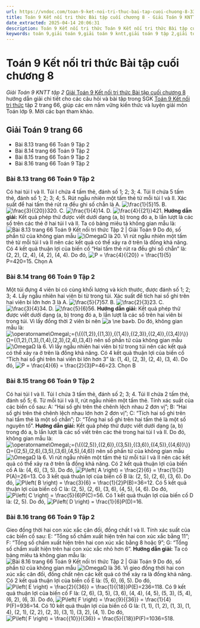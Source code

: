 ```yaml
---
url: https://vndoc.com/toan-9-ket-noi-tri-thuc-bai-tap-cuoi-chuong-8-334500
title: Toán 9 Kết nối tri thức Bài tập cuối chương 8 - Giải Toán 9 KNTT tập 2 - VnDoc.com
date_extracted: 2025-04-14 20:06:31
description: Toán 9 Kết nối tri thức Toán 9 Kết nối tri thức Bài tập cuối chương 8 hướng dẫn giải chi tiết các câu hỏi và bài tập trong SGK Toán 9 Kết nối tri thức tập 2.
keywords: toán 9,giải toán 9,giải toán 9 kntt,giải toán 9 tập 2,giải toán 9 kết nối tri thức,toán 9 kết nối tri thức tập 2,Toán 9 Kết nối tri thức Bài tập cuối chương 8 trang 66,giải Toán 9 Kết nối tri thức Bài tập cuối chương 8,giải toán 9 kntt Bài tập cuối chương 8,toán 9 kết nối tri thức tập 2 trang 66,Bài tập cuối chương 8
---
```


# Toán 9 Kết nối tri thức Bài tập cuối chương 8
 _Giải Toán 9 KNTT tập 2_
[Giải Toán 9 Kết nối tri thức Bài tập cuối chương 8](<https://vndoc.com/toan-9-ket-noi-tri-thuc-bai-tap-cuoi-chuong-8-334500>) hướng dẫn giải chi tiết cho các câu hỏi và bài tập trong SGK [Toán 9 Kết nối tri thức](<https://vndoc.com/toan-9-ket-noi-tri-thuc>) tập 2 trang 66, giúp các em nắm vững kiến thức và luyện giải môn Toán lớp 9. Mời các bạn tham khảo.
## Giải Toán 9 trang 66
  * Bài 8.13 trang 66 Toán 9 Tập 2 
  * Bài 8.14 trang 66 Toán 9 Tập 2
  * Bài 8.15 trang 66 Toán 9 Tập 2
  * Bài 8.16 trang 66 Toán 9 Tập 2

### **Bài 8.13 trang 66 Toán 9 Tập 2**
Có hai túi I và II. Túi I chứa 4 tấm thẻ, đánh số 1; 2; 3; 4. Túi II chứa 5 tấm thẻ, đánh số 1; 2; 3; 4; 5. Rút ngẫu nhiên một tấm thẻ từ mỗi túi I và II. Xác suất để hai tấm thẻ rút ra đều ghi số chẵn là
A. ![\\frac{1}{5}](https://i.vdoc.vn/data/image/blank.png)15.
B. ![\\frac{3}{{20}}](https://i.vdoc.vn/data/image/blank.png)320.
C. ![\\frac{1}{4}](https://i.vdoc.vn/data/image/blank.png)14.
D. ![\\frac{4}{{21}}](https://i.vdoc.vn/data/image/blank.png)421.
**Hướng dẫn giải:**
Kết quả phép thử được viết dưới dạng \(a, b\) trong đó a, b lần lượt là các số trên các thẻ ở hai túi I và II.
Ta có bảng miêu tả không gian mẫu là:
![Bài 8.13 trang 66 Toán 9 Kết nối tri thức Tập 2 | Giải Toán 9](https://i.vdoc.vn/data/image/2025/01/07/bai-8-13-trang-66-toan-lop-9-tap-2.png)
Do đó, số phần tử của không gian mẫu ![\\Omega](https://i.vdoc.vn/data/image/blank.png)Ω là 20.
Vì rút ngẫu nhiên một tấm thẻ từ mỗi túi I và II nên các kết quả có thể xảy ra ở trên là đồng khả năng.
Có 4 kết quả thuận lợi của biến cố “Hai tấm thẻ rút ra đều ghi số chẵn” là: \(2, 2\), \(2, 4\), \(4, 2\), \(4, 4\). Do đó, ![P = \\frac{4}{{20}} = \\frac{1}{5}](https://i.vdoc.vn/data/image/blank.png)P=420=15.
Chọn A
### Bài 8.14 trang 66 Toán 9 Tập 2
Một túi đựng 4 viên bi có cùng khối lượng và kích thước, được đánh số 1; 2; 3; 4. Lấy ngẫu nhiên hai viên bi từ trong túi. Xác suất để tích hai số ghi trên hai viên bi lớn hơn 3 là
A. ![\\frac{5}{7}](https://i.vdoc.vn/data/image/blank.png)57.
B. ![\\frac{2}{3}](https://i.vdoc.vn/data/image/blank.png)23.
C. ![\\frac{3}{4}](https://i.vdoc.vn/data/image/blank.png)34.
D. ![\\frac{5}{6}](https://i.vdoc.vn/data/image/blank.png)56.
**Hướng dẫn giải:**
Kết quả phép thử được viết dưới dạng \(a, b\) trong đó a, b lần lượt là các số trên hai viên bi trong túi. Vì lấy đồng thời 2 viên bi nên ![a \\ne b](https://i.vdoc.vn/data/image/blank.png)a≠b.
Do đó, không gian mẫu là: ![\\operatorname\\Omega\\;={\\{{\(1,2\)},{\(1,3\)},{\(1,4\)},{\(2,3\)},{\(2,4\)},{\(3,4\)}\\}}](https://i.vdoc.vn/data/image/blank.png)Ω=\{\(1,2\),\(1,3\),\(1,4\),\(2,3\),\(2,4\),\(3,4\)\} nên số phần tử của không gian mẫu ![\\Omega](https://i.vdoc.vn/data/image/blank.png)Ω là 6.
Vì lấy ngẫu nhiên hai viên bi từ trong túi nên các kết quả có thể xảy ra ở trên là đồng khả năng.
Có 4 kết quả thuận lợi của biến cố “Tích hai số ghi trên hai viên bi lớn hơn 3” là: \(1, 4\), \(2, 3\), \(2, 4\), \(3, 4\). Do đó, ![P = \\frac{4}{6} = \\frac{2}{3}](https://i.vdoc.vn/data/image/blank.png)P=46=23.
Chọn B
### Bài 8.15 trang 66 Toán 9 Tập 2
Có hai túi I và II. Túi I chứa 3 tấm thẻ, đánh số 2; 3; 4. Túi II chứa 2 tấm thẻ, đánh số 5; 6. Từ mỗi túi I và II, rút ngẫu nhiên một tấm thẻ. Tính xác suất của các biến cố sau:
A: “Hai số ghi trên thẻ chênh lệch nhau 2 đơn vị”;
B: “Hai số ghi trên thẻ chênh lệch nhau lớn hơn 2 đơn vị”;
C: “Tích hai số ghi trên hai tấm thẻ là một số chẵn”;
D: “Tổng hai số ghi trên hai tấm thẻ là một số nguyên tố”.
**Hướng dẫn giải:**
Kết quả phép thử được viết dưới dạng \(a, b\) trong đó a, b lần lượt là các số viết trên các thẻ trong hai túi I và II.
Do đó, không gian mẫu là: ![\\operatorname\\Omega\\;={\\{{\(2,5\)},{\(2,6\)},{\(3,5\)},{\(3,6\)},{\(4,5\)},{\(4,6\)}\\}}](https://i.vdoc.vn/data/image/blank.png)Ω=\{\(2,5\),\(2,6\),\(3,5\),\(3,6\),\(4,5\),\(4,6\)\} nên số phần tử của không gian mẫu ![\\Omega](https://i.vdoc.vn/data/image/blank.png)Ω là 6.
Vì rút ngẫu nhiên một tấm thẻ từ mỗi túi I và II nên các kết quả có thể xảy ra ở trên là đồng khả năng.
Có 2 kết quả thuận lợi của biến cố A là: \(4, 6\), \(3, 5\). Do đó, ![P\\left\( A \\right\) = \\frac{2}{6} = \\frac{1}{3}](https://i.vdoc.vn/data/image/blank.png)P\(A\)=26=13.
Có 3 kết quả thuận lợi của biến cố B là: \(2, 5\), \(2, 6\), \(3, 6\). Do đó, ![P\\left\( B \\right\) = \\frac{3}{6} = \\frac{1}{2}](https://i.vdoc.vn/data/image/blank.png)P\(B\)=36=12.
Có 5 kết quả thuận lợi của biến cố C là: \(2, 5\), \(2, 6\), \(3, 6\), \(4, 5\), \(4, 6\). Do đó, ![P\\left\( C \\right\) = \\frac{5}{6}](https://i.vdoc.vn/data/image/blank.png)P\(C\)=56.
Có 1 kết quả thuận lợi của biến cố D là: \(2, 5\). Do đó, ![P\\left\( D \\right\) = \\frac{1}{6}](https://i.vdoc.vn/data/image/blank.png)P\(D\)=16.
### Bài 8.16 trang 66 Toán 9 Tập 2
Gieo đồng thời hai con xúc xắc cân đối, đồng chất I và II. Tính xác suất của các biến cố sau:
E: “Tổng số chấm xuất hiện trên hai con xúc xắc bằng 11”;
F: “Tổng số chấm xuất hiện trên hai con xúc xắc bằng 8 hoặc 9”;
G: “Tổng số chấm xuất hiện trên hai con xúc xắc nhỏ hơn 6”.
**Hướng dẫn giải:**
Ta có bảng miêu tả không gian mẫu là:
![Bài 8.16 trang 66 Toán 9 Kết nối tri thức Tập 2 | Giải Toán 9](https://i.vdoc.vn/data/image/2025/01/07/bai-8-16-trang-66-toan-lop-9-tap-2.png)
Do đó, số phần tử của không gian mẫu ![\\Omega](https://i.vdoc.vn/data/image/blank.png)Ω là 36.
Vì gieo đồng thời hai con xúc xắc cân đối, đồng chất nên các kết quả có thể xảy ra là đồng khả năng.
Có 2 kết quả thuận lợi của biến cố E là: \(5, 6\), \(6, 5\). Do đó, ![P\\left\( E \\right\) = \\frac{2}{{36}} = \\frac{1}{{18}}](https://i.vdoc.vn/data/image/blank.png)P\(E\)=236=118.
Có 9 kết quả thuận lợi của biến cố F là: \(2, 6\), \(3, 5\), \(3, 6\), \(4, 4\), \(4, 5\), \(5, 3\), \(5, 4\), \(6, 2\), \(6, 3\). Do đó, ![P\\left\( F \\right\) = \\frac{9}{{36}} = \\frac{1}{4}](https://i.vdoc.vn/data/image/blank.png)P\(F\)=936=14.
Có 10 kết quả thuận lợi của biến cố G là: \(1, 1\), \(1, 2\), \(1, 3\), \(1, 4\), \(2, 1\), \(2, 2\), \(2, 3\), \(3, 1\), \(3, 2\), \(4, 1\). Do đó, ![P\\left\( F \\right\) = \\frac{{10}}{{36}} = \\frac{5}{{18}}](https://i.vdoc.vn/data/image/blank.png)P\(F\)=1036=518.
